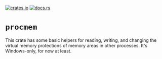 [![crates.io](http://meritbadge.herokuapp.com/procmem)](https://crates.io/crates/procmem)
[![docs.rs](https://docs.rs/procmem/badge.svg)](https://docs.rs/procmem)

# `procmem`

This crate has some basic helpers for reading, writing, and changing the virtual memory protections of memory areas
in other processes. It's Windows-only, for now at least.
